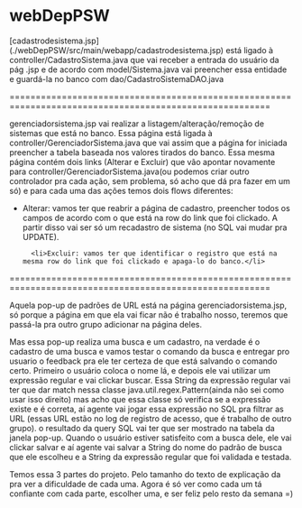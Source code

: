 # webDepPSW

<p>[cadastrodesistema.jsp](./webDepPSW/src/main/webapp/cadastrodesistema.jsp) está ligado à controller/CadastroSistema.java que vai receber a entrada do usuário da pág .jsp e de acordo com model/Sistema.java vai preencher essa entidade e guardá-la no banco com dao/CadastroSistemaDAO.java</p>
========================================================================================================
<p>gerenciadorsistema.jsp vai realizar a listagem/alteração/remoção de sistemas que está no banco. Essa página está ligada à controller/GerenciadorSistema.java que vai assim que a página for iniciada preencher a tabela baseada nos valores tirados do banco. Essa mesma página contém dois links (Alterar e Excluir) que vão apontar novamente para controller/GerenciadorSistema.java(ou podemos criar outro controlador pra cada ação, sem problema, só acho que dá pra fazer em um só) e para cada uma das ações temos dois flows diferentes:</p>
<ul>
      <li>Alterar: vamos ter que reabrir a página de cadastro, preencher todos os campos de acordo com o que está na row do link que foi clickado. A partir disso vai ser só um recadastro de sistema (no SQL vai mudar pra UPDATE).</li>
      
      <li>Excluir: vamos ter que identificar o registro que está na mesma row do link que foi clickado e apaga-lo do banco.</li>
</ul>
========================================================================================================
<p>Aquela pop-up de padrões de URL está na página gerenciadorsistema.jsp, só porque a página em que ela vai ficar não é trabalho nosso, teremos que passá-la pra outro grupo adicionar na página deles.</p>

<p>Mas essa pop-up realiza uma busca e um cadastro, na verdade é o cadastro de uma busca e vamos testar o comando da busca e entregar pro usuario o feedback pra ele ter certeza de que está salvando o comando certo. Primeiro o usuário coloca o nome lá, e depois ele vai utilizar um expressão regular e vai clickar buscar. Essa String da expressão regular vai ter que dar match nessa classe java.util.regex.Pattern(ainda não sei como usar isso direito) mas acho que essa classe só verifica se a expressão existe e é correta, aí agente vai jogar essa expressão no SQL pra filtrar as URL (essas URL estão no log de registro de acesso, que é trabalho de outro grupo). o resultado da query SQL vai ter que ser mostrado na tabela da janela pop-up. Quando o usuário estiver satisfeito com a busca dele, ele vai clickar salvar e aí agente vai salvar a String do nome do padrão de busca que ele escolheu e a String da expressão regular que foi validada e testada.</p>

<p>Temos essa 3 partes do projeto. Pelo tamanho do texto de explicação da pra ver a dificuldade de cada uma. Agora é só ver como cada um tá confiante com cada parte, escolher uma, e ser feliz pelo resto da semana =)</p>
      
